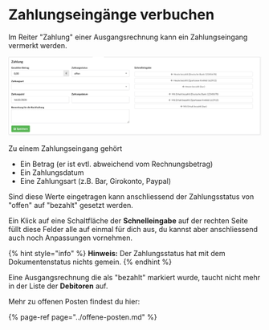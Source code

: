 # Zahlungseingänge verbuchen

Im Reiter "Zahlung" einer Ausgangsrechnung kann ein Zahlungseingang vermerkt werden.

![](../../.gitbook/assets/bildschirmfoto-2020-03-08-um-17.28.02%20%281%29.png)

Zu einem Zahlungseingang gehört

* Ein Betrag \(er ist evtl. abweichend vom Rechnungsbetrag\)
* Ein Zahlungsdatum
* Eine Zahlungsart \(z.B. Bar, Girokonto, Paypal\)

Sind diese Werte eingetragen kann anschliessend der Zahlungsstatus von "offen" auf "bezahlt" gesetzt werden.

Ein Klick auf eine Schaltfläche der **Schnelleingabe** auf der rechten Seite füllt diese Felder alle auf einmal für dich aus, du kannst aber anschliessend auch noch Anpassungen vornehmen.

{% hint style="info" %}
**Hinweis:** Der Zahlungsstatus hat mit dem Dokumentenstatus nichts gemein.
{% endhint %}

Eine Ausgangsrechnung die als "bezahlt" markiert wurde, taucht nicht mehr in der Liste der **Debitoren** auf.

Mehr zu offenen Posten findest du hier:

{% page-ref page="../offene-posten.md" %}



